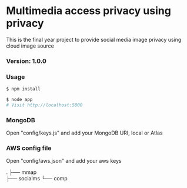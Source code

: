 # Multimedia access privacy using privacy

This is the final year project to provide social media image privacy using cloud image source

### Version: 1.0.0

### Usage

```sh
$ npm install
```
```sh
$ node app
# Visit http://localhost:5000
```

### MongoDB

Open "config/keys.js" and add your MongoDB URI, local or Atlas

### AWS config file

Open "config/aws.json" and add your aws keys

.
├── mmap                                    
├── socialms
└── comp

